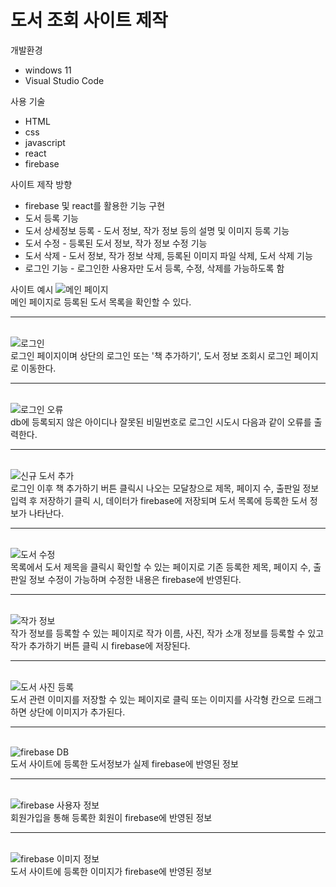# 도서 조회 사이트 제작

개발환경

- windows 11
- Visual Studio Code

사용 기술

- HTML
- css
- javascript
- react
- firebase

사이트 제작 방향

- firebase 및 react를 활용한 기능 구현
- 도서 등록 기능
- 도서 상세정보 등록 - 도서 정보, 작가 정보 등의 설명 및 이미지 등록 기능
- 도서 수정 - 등록된 도서 정보, 작가 정보 수정 기능
- 도서 삭제 - 도서 정보, 작가 정보 삭제, 등록된 이미지 파일 삭제, 도서 삭제 기능
- 로그인 기능 - 로그인한 사용자만 도서 등록, 수정, 삭제를 가능하도록 함

사이트 예시
<img src="/img/main_page.png" title="메인 페이지"></img>
</br>
메인 페이지로 등록된 도서 목록을 확인할 수 있다.

<hr></br>
<img src="/img/login.png" title="로그인"></img>
</br>
로그인 페이지이며 상단의 로그인 또는 '책 추가하기', 도서 정보 조회시  
로그인 페이지로 이동한다.
<hr></br>
<img src="/img/login_error.png" title="로그인 오류"></img></br>
db에 등록되지 않은 아이디나 잘못된 비밀번호로 로그인 시도시  
다음과 같이 오류를 출력한다.
<hr></br>
<img src="/img/add_book.png" title="신규 도서 추가"></img></br>
로그인 이후 책 추가하기 버튼 클릭시 나오는 모달창으로  
제목, 페이지 수, 출판일 정보 입력 후 저장하기 클릭 시, 데이터가 firebase에 저장되며  
도서 목록에 등록한 도서 정보가 나타난다.
<hr></br>
<img src="/img/modify.png" title="도서 수정"></img></br>
목록에서 도서 제목을 클릭시 확인할 수 있는 페이지로  
기존 등록한 제목, 페이지 수, 출판일 정보 수정이 가능하며  
수정한 내용은 firebase에 반영된다.
<hr></br>
<img src="/img/add_author.png" title="작가 정보"></img></br>
작가 정보를 등록할 수 있는 페이지로  
작가 이름, 사진, 작가 소개 정보를 등록할 수 있고  
작가 추가하기 버튼 클릭 시 firebase에 저장된다.
<hr></br>
<img src="/img/add_picture.png" title="도서 사진 등록"></img></br>
도서 관련 이미지를 저장할 수 있는 페이지로  
클릭 또는 이미지를 사각형 칸으로 드래그하면 상단에 이미지가 추가된다.
<hr></br>
<img src="/img/firebase_db.png" title="firebase DB"></img></br>
도서 사이트에 등록한 도서정보가 실제 firebase에 반영된 정보
<hr></br>
<img src="/img/firebase_user.png" title="firebase 사용자 정보"></img></br>
회원가입을 통해 등록한 회원이 firebase에 반영된 정보
<hr></br>
<img src="/img/firebase_image.png" title="firebase 이미지 정보"></img></br>
도서 사이트에 등록한 이미지가 firebase에 반영된 정보
